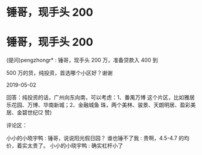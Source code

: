 # 锤哥，现手头 200

# 锤哥，现手头 200

(提问)pengzhongr* : 锤哥，现手头 200 万，准备贷款入 400 到

500 万的货，纯投资，首选哪个小区好？谢谢

2019-05-02

回答：纯投资的话，广州向东向南，可以考虑：1、番禺万博 这个片区，比如雅居乐花园、万博、华南新城；2、金融城鱼 珠，两个美林、骏景、天朗明居、盈彩美居、金碧世纪(2 赞)

评论区：

小小的小晓宇鸭 : 锤哥，说说阳光假日园？ 谁也锤不了我 : 贵啊，4.5-4.7 的均价，着实太贵了。 小小的小晓宇鸭 : 确实杠杆小了